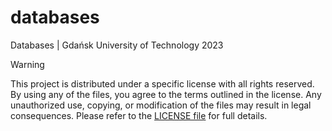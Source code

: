 # databases
Databases | Gdańsk University of Technology 2023

> [!WARNING]
> This project is distributed under a specific license with all rights reserved. By using any of the files, you agree to the terms outlined in the license. Any unauthorized use, copying, or modification of the files may result in legal consequences. Please refer to the [LICENSE file](./LICENSE) for full details.